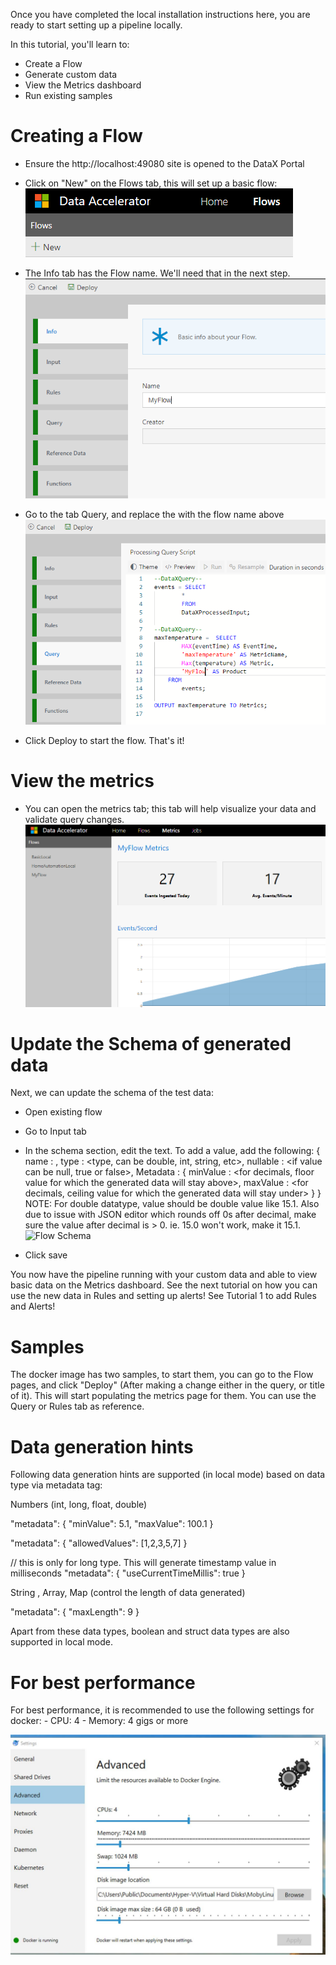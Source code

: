 Once you have completed the local installation instructions here, you are ready to start setting up a pipeline locally.

In this tutorial, you'll learn to:
 - Create a Flow
 - Generate custom data
 - View the Metrics dashboard
 - Run existing samples 

# Creating a Flow
 - Ensure the http://localhost:49080 site is opened to the DataX Portal
 - Click on "New" on the Flows tab, this will set up a basic flow:<br />
 ![New Flow](./tutorials/images/Tutorial1-1.png)

 - The Info tab has the Flow name.  We'll need that in the next step.
![Flow Info](./tutorials/images/Tutorial1-2.png)
 - Go to the tab Query, and replace the <flowname> with the flow name above
![Flow Query](./tutorials/images/Tutorial1-3.png)
 - Click Deploy to start the flow.  That's it! 

# View the metrics
 - You can open the metrics tab; this tab will help visualize your data and validate query changes.
	![Metrics](./tutorials/images/Tutorial1-4.png)

# Update the Schema of generated data

Next, we can update the schema of the test data:
 - Open existing flow
 - Go to Input tab
 - In the schema section, edit the text.  To add a value, add the following:
		{
			name : <name of the column>,
			type : <type, can be double, int, string, etc>,
			nullable : <if value can be null, true or false>,
			Metadata : { 
				minValue : <for decimals, floor value for which the generated data will stay above>,
				maxValue : <for decimals, ceiling value for which the generated data will stay under>
			}
		}
	NOTE: For double datatype, value should be double value like 15.1. Also due to issue with JSON editor which rounds off 0s after decimal, make sure the value after decimal is > 0. ie. 15.0 won't work, make it 15.1.
	![Flow Schema](images/Tutorial1-5.png)

 - Click save
	
You now have the pipeline running with your custom data and able to view basic data on the Metrics dashboard.  See the next tutorial on how you can use the new data in Rules and setting up alerts!  See Tutorial 1 to add Rules and Alerts!

# Samples

The docker image has two samples, to start them, you can go to the Flow pages, and click "Deploy" (After making a change either in the query, or title of it).  This will start populating the metrics page for them.  You can use the Query or Rules tab as reference.

# Data generation hints

Following data generation hints are supported (in local mode) based on data type via metadata tag:

Numbers (int, long, float, double)

  "metadata": {
        "minValue": 5.1,
        "maxValue": 100.1
      }

  "metadata": {
        "allowedValues": [1,2,3,5,7]
      }


// this is only for long type. This will generate timestamp value in milliseconds
  "metadata": {
        "useCurrentTimeMillis": true
      }

String , Array, Map (control the length of data generated)

 "metadata": {
        "maxLength": 9
      }

Apart from these data types, boolean and struct data types are also supported in local mode.

# For best performance
For best performance, it is recommended to use the following settings for docker:
	- CPU: 4
	- Memory: 4 gigs or more

![Docker Specs](./tutorials/images/Tutorial1-6.jpg)


